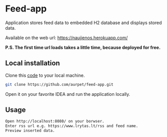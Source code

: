 # Feed-app
Application stores feed data to embedded H2 database and displays stored data.

Available on the web url: https://naujienos.herokuapp.com/

**P.S. The first time url loads takes a little time, because deployed for free.** 

## Local installation

Clone this [code](github.com/aurpet/feed-app.git) to your local machine.
```bash
git clone https://github.com/aurpet/feed-app.git
```
Open it on your favorite IDEA and run the application locally.


## Usage
```bash
Open http://localhost:8080/ on your borwser. 
Enter rss url e.g. https://www.lrytas.lt/rss and feed name.
Preview inserted data.
```

